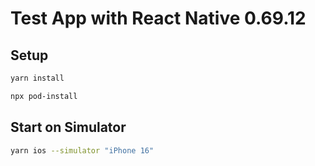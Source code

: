 # Test App with React Native 0.69.12

## Setup

```bash
yarn install
```

```bash
npx pod-install
```

## Start on Simulator

```bash
yarn ios --simulator "iPhone 16"
```
